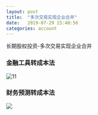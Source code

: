 ```yaml
---
layout: post
title:  "多次交易实现企业合并"
date:   2019-07-29 15:40:56
categories: account
---
```



长期股权投资-多次交易实现企业合并


### 金融工具转成本法
![11]({{site.url}}/assets/images/blog/07_qyhb_jrgj.png)

### 财务预测转成本法
![]({{site.url}}/assets/images/blog/07_qyhb_jrgj.png)



















